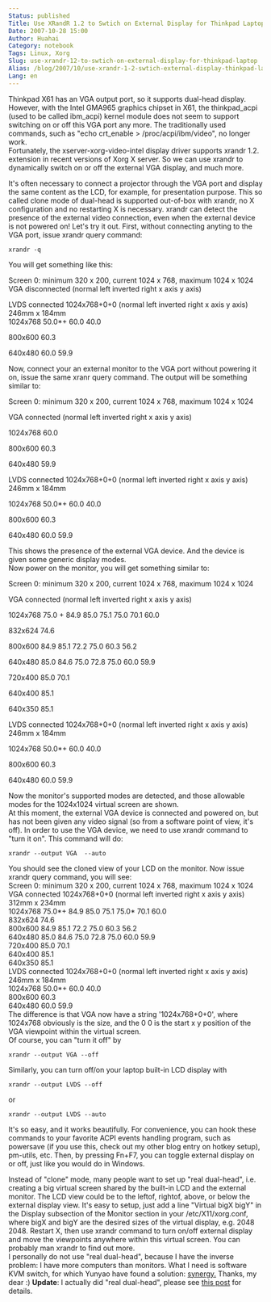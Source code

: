 ```yaml
---
Status: published
Title: Use XRandR 1.2 to Swtich on External Display for Thinkpad Laptop
Date: 2007-10-28 15:00
Author: Huahai
Category: notebook
Tags: Linux, Xorg
Slug: use-xrandr-12-to-swtich-on-external-display-for-thinkpad-laptop
Alias: /blog/2007/10/use-xrandr-1-2-swtich-external-display-thinkpad-laptop
Lang: en
---
```


Thinkpad X61 has an VGA output port, so it supports dual-head display. However, with the Intel GMA965 graphics chipset in X61, the thinkpad\_acpi (used to be called ibm\_acpi) kernel module does not seem to support switching on or off this VGA port any more. The traditionally used commands, such as "echo crt\_enable &gt; /proc/acpi/ibm/video", no longer work.  
Fortunately, the xserver-xorg-video-intel display driver supports xrandr 1.2. extension in recent versions of Xorg X server. So we can use xrandr to dynamically switch on or off the external VGA display, and much more.

It's often necessary to connect a projector through the VGA port and display the same content as the LCD, for example, for presentation purpose. This so called clone mode of dual-head is supported out-of-box with xrandr, no X configuration and no restarting X is necessary. xrandr can detect the presence of the external video connection, even when the external device is not powered on! Let's try it out. First, without connecting anyting to the VGA port, issue xrandr query command:

`xrandr -q`

You will get something like this:

Screen 0: minimum 320 x 200, current 1024 x 768, maximum 1024 x 1024  
VGA disconnected (normal left inverted right x axis y axis)

LVDS connected 1024x768+0+0 (normal left inverted right x axis y axis) 246mm x 184mm  
1024x768 50.0\*+ 60.0 40.0

800x600 60.3

640x480 60.0 59.9

Now, connect your an external monitor to the VGA port without powering it on, issue the same xranr query command. The output will be something similar to:

Screen 0: minimum 320 x 200, current 1024 x 768, maximum 1024 x 1024

VGA connected (normal left inverted right x axis y axis)

1024x768 60.0

800x600 60.3

640x480 59.9

LVDS connected 1024x768+0+0 (normal left inverted right x axis y axis) 246mm x 184mm

1024x768 50.0\*+ 60.0 40.0

800x600 60.3

640x480 60.0 59.9

This shows the presence of the external VGA device. And the device is given some generic display modes.  
Now power on the monitor, you will get something similar to:

Screen 0: minimum 320 x 200, current 1024 x 768, maximum 1024 x 1024

VGA connected (normal left inverted right x axis y axis)

1024x768 75.0 + 84.9 85.0 75.1 75.0 70.1 60.0

832x624 74.6

800x600 84.9 85.1 72.2 75.0 60.3 56.2

640x480 85.0 84.6 75.0 72.8 75.0 60.0 59.9

720x400 85.0 70.1

640x400 85.1

640x350 85.1

LVDS connected 1024x768+0+0 (normal left inverted right x axis y axis) 246mm x 184mm

1024x768 50.0\*+ 60.0 40.0

800x600 60.3

640x480 60.0 59.9

Now the monitor's supported modes are detected, and those allowable modes for the 1024x1024 virtual screen are shown.  
At this moment, the external VGA device is connected and powered on, but has not been given any video signal (so from a software point of view, it's off). In order to use the VGA device, we need to use xrandr command to "turn it on". This command will do:

`xrandr --output VGA  --auto`

You should see the cloned view of your LCD on the monitor. Now issue xrandr query command, you will see:  
Screen 0: minimum 320 x 200, current 1024 x 768, maximum 1024 x 1024  
VGA connected 1024x768+0+0 (normal left inverted right x axis y axis) 312mm x 234mm  
1024x768 75.0\*+ 84.9 85.0 75.1 75.0\* 70.1 60.0  
832x624 74.6  
800x600 84.9 85.1 72.2 75.0 60.3 56.2  
640x480 85.0 84.6 75.0 72.8 75.0 60.0 59.9  
720x400 85.0 70.1  
640x400 85.1  
640x350 85.1  
LVDS connected 1024x768+0+0 (normal left inverted right x axis y axis) 246mm x 184mm  
1024x768 50.0\*+ 60.0 40.0  
800x600 60.3  
640x480 60.0 59.9  
The difference is that VGA now have a string '1024x768+0+0', where 1024x768 obviously is the size, and the 0 0 is the start x y position of the VGA viewpoint within the virtual screen.  
Of course, you can "turn it off" by

`xrandr --output VGA --off`

Similarly, you can turn off/on your laptop built-in LCD display with

`xrandr --output LVDS --off`

or

`xrandr --output LVDS --auto`

It's so easy, and it works beautifully. For convenience, you can hook these commands to your favorite ACPI events handling program, such as powersave (if you use this, check out my other blog entry on hotkey setup), pm-utils, etc. Then, by pressing Fn+F7, you can toggle external display on or off, just like you would do in Windows.

Instead of "clone" mode, many people want to set up "real dual-head", i.e. creating a big virtual screen shared by the built-in LCD and the external monitor. The LCD view could be to the leftof, rightof, above, or below the external display view. It's easy to setup, just add a line "Virtual bigX bigY" in the Display subsection of the Monitor section in your /etc/X11/xorg.conf, where bigX and bigY are the desired sizes of the virtual display, e.g. 2048 2048. Restart X, then use xrandr command to turn on/off external display and move the viewpoints anywhere within this virtual screen. You can probably man xrandr to find out more.  
I personally do not use "real dual-head", because I have the inverse problem: I have more computers than monitors. What I need is software KVM switch, for which Yunyao have found a solution: [synergy.](https://synergy2.sourceforge.net/) Thanks, my dear :) **Update**: I actually did "real dual-head", please see [this post](/blog/2007/11/dual-head-xrandr-1-2-revisited) for details.

